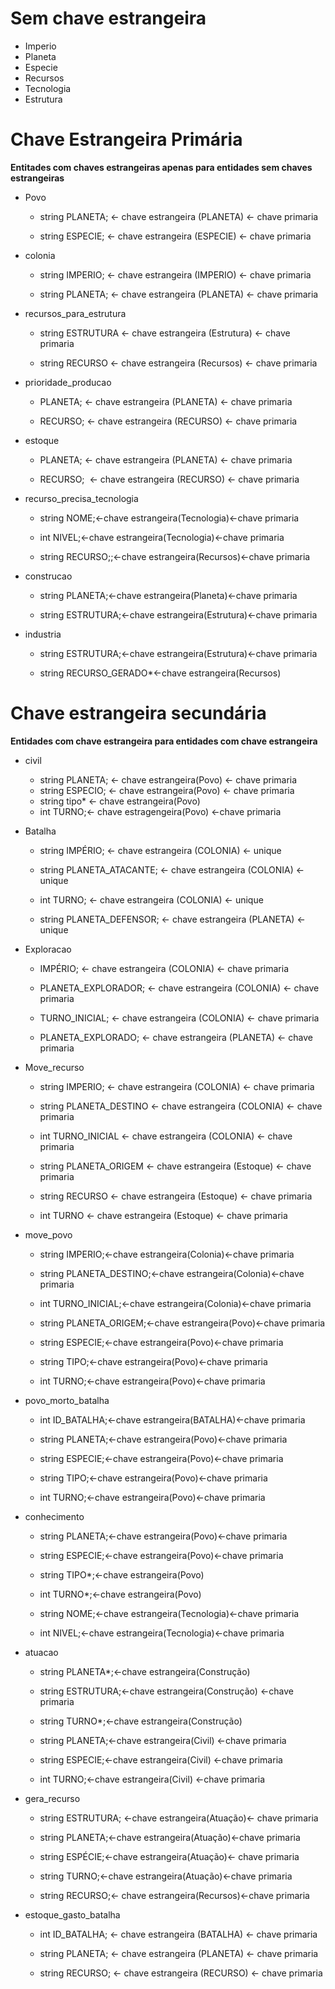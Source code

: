 # Sem chave estrangeira

- Imperio 
- Planeta
- Especie
- Recursos
- Tecnologia
- Estrutura

# Chave Estrangeira Primária
**Entitades com chaves estrangeiras apenas para entidades sem chaves estrangeiras**

- Povo
	- string PLANETA; <- chave estrangeira (PLANETA) <- chave primaria

	- string ESPECIE; <- chave estrangeira (ESPECIE) <- chave primaria

- colonia
	- string IMPERIO; <- chave estrangeira (IMPERIO) <- chave primaria
	
	- string PLANETA; <- chave estrangeira (PLANETA) <- chave primaria

- recursos_para_estrutura
	- string ESTRUTURA <- chave estrangeira (Estrutura) <- chave primaria

	- string RECURSO <- chave estrangeira (Recursos) <- chave primaria

- prioridade_producao
	- PLANETA; <- chave estrangeira (PLANETA) <- chave primaria
	
	- RECURSO; <- chave estrangeira (RECURSO) <- chave primaria

- estoque
	- PLANETA; <- chave estrangeira (PLANETA) <- chave primaria
	
	- RECURSO;  <- chave estrangeira (RECURSO) <- chave primaria

- recurso_precisa_tecnologia
	- string NOME;<-chave estrangeira(Tecnologia)<-chave primaria

	- int NIVEL;<-chave estrangeira(Tecnologia)<-chave primaria
	
	- string RECURSO;;<-chave estrangeira(Recursos)<-chave primaria

- construcao
	- string PLANETA;<-chave estrangeira(Planeta)<-chave primaria

	- string ESTRUTURA;<-chave estrangeira(Estrutura)<-chave primaria

- industria
	- string ESTRUTURA;<-chave estrangeira(Estrutura)<-chave primaria
	
	- string RECURSO_GERADO*<-chave estrangeira(Recursos)

# Chave estrangeira secundária
**Entidades com chave estrangeira para entidades com chave estrangeira**

- civil
	- string PLANETA; <- chave estrangeira(Povo) <- chave primaria
	- string ESPECIO; <- chave estrangeira(Povo) <- chave primaria
	- string tipo* <- chave estrangeira(Povo)
	- int TURNO;<- chave estragengeira(Povo) <-chave primaria

- Batalha
	- string IMPÉRIO; <- chave estrangeira (COLONIA) <- unique
	- string PLANETA_ATACANTE; <- chave estrangeira (COLONIA) <- unique
	- int TURNO; <- chave estrangeira (COLONIA) <- unique

	- string PLANETA_DEFENSOR; <- chave estrangeira (PLANETA) <- unique

- Exploracao
	- IMPÉRIO; <- chave estrangeira (COLONIA) <- chave primaria  
	- PLANETA_EXPLORADOR; <- chave estrangeira (COLONIA) <- chave primaria
	- TURNO_INICIAL; <- chave estrangeira (COLONIA) <- chave primaria
	
	- PLANETA_EXPLORADO; <- chave estrangeira (PLANETA) <- chave primaria

- Move_recurso
	- string IMPERIO; <- chave estrangeira (COLONIA) <- chave primaria
	- string PLANETA_DESTINO <- chave estrangeira (COLONIA) <- chave primaria
	- int TURNO_INICIAL <- chave estrangeira (COLONIA) <- chave primaria
	
	- string PLANETA_ORIGEM <- chave estrangeira (Estoque) <- chave primaria
	- string RECURSO <- chave estrangeira (Estoque) <- chave primaria
	- int TURNO <- chave estrangeira (Estoque) <- chave primaria

- move_povo
	- string IMPERIO;<-chave estrangeira(Colonia)<-chave primaria
	- string PLANETA_DESTINO;<-chave estrangeira(Colonia)<-chave primaria
	- int TURNO_INICIAL;<-chave estrangeira(Colonia)<-chave primaria
	
	- string PLANETA_ORIGEM;<-chave estrangeira(Povo)<-chave primaria
	- string ESPECIE;<-chave estrangeira(Povo)<-chave primaria
	- string TIPO;<-chave estrangeira(Povo)<-chave primaria
	- int TURNO;<-chave estrangeira(Povo)<-chave primaria

- povo_morto_batalha
	- int ID_BATALHA;<-chave estrangeira(BATALHA)<-chave primaria
	
	- string PLANETA;<-chave estrangeira(Povo)<-chave primaria
	- string ESPECIE;<-chave estrangeira(Povo)<-chave primaria
	- string TIPO;<-chave estrangeira(Povo)<-chave primaria
	- int TURNO;<-chave estrangeira(Povo)<-chave primaria

- conhecimento
	- string PLANETA;<-chave estrangeira(Povo)<-chave primaria
	- string ESPECIE;<-chave estrangeira(Povo)<-chave primaria
	- string TIPO*;<-chave estrangeira(Povo)
	- int TURNO*;<-chave estrangeira(Povo)
	
	- string NOME;<-chave estrangeira(Tecnologia)<-chave primaria
	- int NIVEL;<-chave estrangeira(Tecnologia)<-chave primaria

- atuacao
	- string PLANETA*;<-chave estrangeira(Construção)
	- string ESTRUTURA;<-chave estrangeira(Construção) <-chave primaria
	- string TURNO*;<-chave estrangeira(Construção) 
	
	- string PLANETA;<-chave estrangeira(Civil) <-chave primaria
	- string ESPECIE;<-chave estrangeira(Civil) <-chave primaria
	- int TURNO;<-chave estrangeira(Civil) <-chave primaria


- gera_recurso
	- string ESTRUTURA; <-chave estrangeira(Atuação)<- chave primaria
	- string PLANETA;<-chave estrangeira(Atuação)<-chave primaria
	- string ESPÉCIE;<-chave estrangeira(Atuação)<- chave primaria
	- string TURNO;<-chave estrangeira(Atuação)<-chave primaria
	
	- string RECURSO;<- chave estrangeira(Recursos)<-chave primaria

- estoque_gasto_batalha
	- int ID_BATALHA; <- chave estrangeira (BATALHA) <- chave primaria

	- string PLANETA; <- chave estrangeira (PLANETA) <- chave primaria

	- string RECURSO; <- chave estrangeira (RECURSO) <- chave primaria